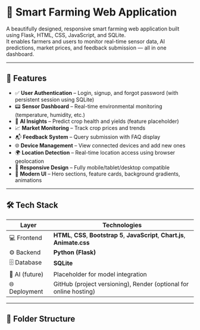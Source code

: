 # 🌾 Smart Farming Web Application

A beautifully designed, responsive smart farming web application built using Flask, HTML, CSS, JavaScript, and SQLite.  
It enables farmers and users to monitor real-time sensor data, AI predictions, market prices, and feedback submission — all in one dashboard.

---

## 🚀 Features

- ✅ **User Authentication** – Login, signup, and forgot password (with persistent session using SQLite)
- 📟 **Sensor Dashboard** – Real-time environmental monitoring (temperature, humidity, etc.)
- 🧠 **AI Insights** – Predict crop health and yields (feature placeholder)
- 📈 **Market Monitoring** – Track crop prices and trends
- 📬 **Feedback System** – Query submission with FAQ display
- 🌐 **Device Management** – View connected devices and add new ones
- 🌍 **Location Detection** – Real-time location access using browser geolocation
- 🧭 **Responsive Design** – Fully mobile/tablet/desktop compatible
- 🎨 **Modern UI** – Hero sections, feature cards, background gradients, animations

---

## 🛠️ Tech Stack

| Layer        | Technologies |
|--------------|--------------|
| 💻 Frontend  | **HTML**, **CSS**, **Bootstrap 5**, **JavaScript**, **Chart.js**, **Animate.css** |
| ⚙️ Backend   | **Python (Flask)** |
| 🗄️ Database  | **SQLite** |
| 🧠 AI (future)| Placeholder for model integration |
| 🌐 Deployment| GitHub (project versioning), Render (optional for online hosting) |

---

## 📁 Folder Structure

